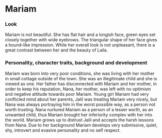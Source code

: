 # Mariam

### Look
Mariam is not beautiful. She has flat hair and a longish face, green eyes set closely together with wide eyebrows. The triangular shape of her face gives a hound-like impression. While her overall look is not unpleasant, there is a great contrast between her and the beauty of Laila.

### Personality, character traits, background and development
Mariam was born into very poor conditions, she was living with her mother in small cottage outside of the town. She was an illegitimate child and she is viewed as one. Her father has disconnected with Mariam and her mother, in order to keep his reputation, Nana, her mother, was left with no optimism and negative attitude towards poor Mariam. Young girl Mariam had very conflicted mind about her parents, Jalil was treating Mariam very nicely, but Nana was always portraying him in the worst possible way, as a person not worth trusting. Nana nurtured Mariam as a person of a lesser worth, as an unwanted child, thus Mariam brought her inferiority complex with her into the world. Mariam grows up to distrust Jalil and accepts the harsh lessons from Nana. Due to her background Mariam develops very submissive, quiet, shy, introvert and evasive personality and no self respect.


